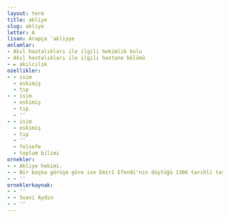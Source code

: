 ```yaml
---
layout: term
title: akliye
slug: akliye
letter: A
lisan: Arapça ʿaḳliyye
anlamlar:
- Akıl hastalıkları ile ilgili hekimlik kolu
- Akıl hastalıkları ile ilgili hastane bölümü
- ► akılcılık
ozellikler:
- - isim
  - eskimiş
  - tıp
- - isim
  - eskimiş
  - tıp
  - ''
- - isim
  - eskimiş
  - tıp
  - ''
  - felsefe
  - toplum bilimi
ornekler:
- - Akliye hekimi.
- - Bir başka görüşe göre ise Emirî Efendi'nin düştüğü 1306 tarihli taş, 1920'li yıllarda hastanenin akliye bölümünün kapısı üzerinde asılıydı ve hastane bu tarihten önce de mevcuttu…
- - ''
orneklerkaynak:
- - ''
- - Suavi Aydın
- - ''
---
```

